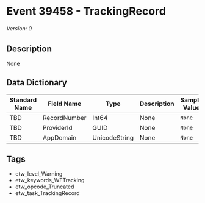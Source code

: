# Event 39458 - TrackingRecord
###### Version: 0

## Description
None

## Data Dictionary
|Standard Name|Field Name|Type|Description|Sample Value|
|---|---|---|---|---|
|TBD|RecordNumber|Int64|None|`None`|
|TBD|ProviderId|GUID|None|`None`|
|TBD|AppDomain|UnicodeString|None|`None`|

## Tags
* etw_level_Warning
* etw_keywords_WFTracking
* etw_opcode_Truncated
* etw_task_TrackingRecord